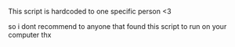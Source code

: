 This script is hardcoded to one specific person <3

so i dont recommend to anyone that found this script to run on your computer thx